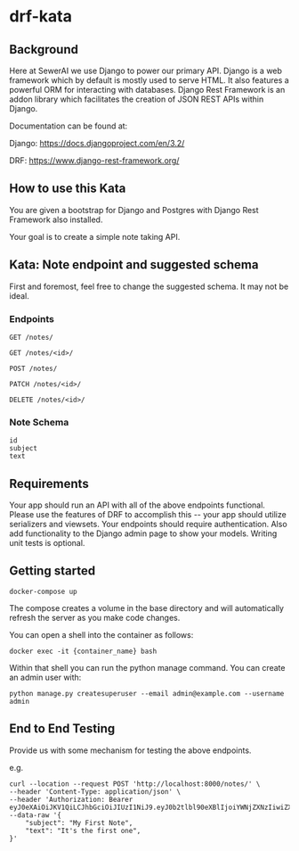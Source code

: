 # drf-kata


## Background

Here at SewerAI we use Django to power our primary API. Django is a web framework which by default is mostly used to serve HTML. It also features a powerful ORM for interacting with databases. Django Rest Framework is an addon library which facilitates the creation of JSON REST APIs within Django. 

Documentation can be found at:

Django: https://docs.djangoproject.com/en/3.2/

DRF: https://www.django-rest-framework.org/
## How to use this Kata

You are given a bootstrap for Django and Postgres with Django Rest Framework also installed.

Your goal is to create a simple note taking API.

## Kata: Note endpoint and suggested schema

First and foremost, feel free to change the suggested schema. It may not be ideal.

### Endpoints

`GET /notes/`

`GET /notes/<id>/`

`POST /notes/`

`PATCH /notes/<id>/`

`DELETE /notes/<id>/`

### Note Schema

```
id
subject
text
```

## Requirements

Your app should run an API with all of the above endpoints functional. Please use the features of DRF to accomplish this -- your app should utilize serializers and viewsets. Your endpoints should require authentication. Also add functionality to the Django admin page to show your models. Writing unit tests is optional.

## Getting started

    docker-compose up

The compose creates a volume in the base directory and will automatically refresh the server as you make code changes.

You can open a shell into the container as follows:

    docker exec -it {container_name} bash

Within that shell you can run the python manage command. You can create an admin user with:

    python manage.py createsuperuser --email admin@example.com --username admin

## End to End Testing

Provide us with some mechanism for testing the above endpoints.

e.g. 
```
curl --location --request POST 'http://localhost:8000/notes/' \
--header 'Content-Type: application/json' \
--header 'Authorization: Bearer eyJ0eXAiOiJKV1QiLCJhbGciOiJIUzI1NiJ9.eyJ0b2tlbl90eXBlIjoiYWNjZXNzIiwiZXhwIjoxNjMyMzMyNjA1LCJqdGkiOiIyMDJiOGVmNWQzMjg0YjhlYTExZWUyNjk1N2VmZDcwMCIsInVzZXJfaWQiOjI3LCJwcm9maWxlIjp7InNpZCI6IjU4NjQ1ZDIzLTU1NzgtNGYzYy04N2U5LTdlYjAzZDA3MmE0ZiJ9fQ.OfeOIRBWp0yIuFg7Er_GrwPPshozyxAaB_pxiKfRSGM
--data-raw '{   
    "subject": "My First Note",
    "text": "It's the first one",
}'
```
